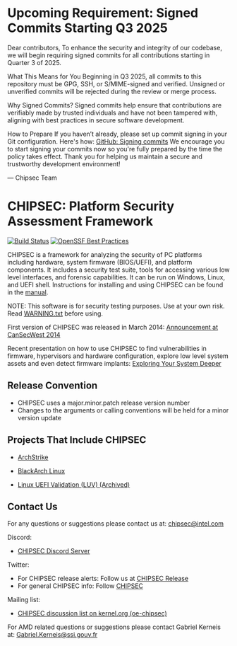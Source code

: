 # Upcoming Requirement: Signed Commits Starting Q3 2025

Dear contributors,
To enhance the security and integrity of our codebase, we will begin requiring signed commits for all contributions starting in Quarter 3 of 2025.

What This Means for You
Beginning in Q3 2025, all commits to this repository must be GPG, SSH, or S/MIME-signed and verified. Unsigned or unverified commits will be rejected during the review or merge process.

Why Signed Commits?
Signed commits help ensure that contributions are verifiably made by trusted individuals and have not been tampered with, aligning with best practices in secure software development.

How to Prepare
If you haven’t already, please set up commit signing in your Git configuration. Here's how:
[GitHub: Signing commits](https://docs.github.com/en/authentication/managing-commit-signature-verification/signing-commits)
We encourage you to start signing your commits now so you're fully prepared by the time the policy takes effect.
Thank you for helping us maintain a secure and trustworthy development environment!

— Chipsec Team

CHIPSEC: Platform Security Assessment Framework
===============================================

[![Build Status](https://github.com/chipsec/chipsec/actions/workflows/tests.yml/badge.svg?query=branch%3Amain)](https://github.com/chipsec/chipsec/actions/workflows/tests.yml?query=branch%3Amain)
[![OpenSSF Best Practices](https://www.bestpractices.dev/projects/8259/badge)](https://www.bestpractices.dev/projects/8259)

CHIPSEC is a framework for analyzing the security of PC platforms including hardware, system firmware (BIOS/UEFI), and platform components. It includes a security test suite, tools for accessing various low level interfaces, and forensic capabilities. It can be run on Windows, Linux, and UEFI shell. Instructions for installing and using CHIPSEC can be found in the [manual](chipsec-manual.pdf).

NOTE: This software is for security testing purposes. Use at your own risk. Read [WARNING.txt](chipsec/WARNING.txt) before using.

First version of CHIPSEC was released in March 2014:
[Announcement at CanSecWest 2014](https://www.c7zero.info/stuff/Platform%20Firmware%20Security%20Assessment%20wCHIPSEC-csw14-final.pdf)

Recent presentation on how to use CHIPSEC to find vulnerabilities in firmware, hypervisors and hardware configuration, explore low level system assets and even detect firmware implants:
[Exploring Your System Deeper](https://www.slideshare.net/CanSecWest/csw2017-bazhaniuk-exploringyoursystemdeeperupdated)

Release Convention
------------------

  * CHIPSEC uses a major.minor.patch release version number
  * Changes to the arguments or calling conventions will be held for a minor version update


Projects That Include CHIPSEC
-----------------------------
 
 * [ArchStrike](https://archstrike.org)
 
 * [BlackArch Linux](https://www.blackarch.org/index.html)

 * [Linux UEFI Validation (LUV) (Archived)](https://github.com/intel/luv-yocto)

Contact Us
----------

For any questions or suggestions please contact us at: chipsec@intel.com

Discord:

 * [CHIPSEC Discord Server](https://discord.gg/NvxdPe8RKt)

Twitter:

 * For CHIPSEC release alerts: Follow us at [CHIPSEC Release](https://twitter.com/ChipsecR)
 * For general CHIPSEC info: Follow [CHIPSEC](https://twitter.com/Chipsec)

Mailing list:

 * [CHIPSEC discussion list on kernel.org (oe-chipsec)](https://subspace.kernel.org/lists.linux.dev.html?highlight=oe-chipsec)

For AMD related questions or suggestions please contact Gabriel Kerneis at: Gabriel.Kerneis@ssi.gouv.fr

